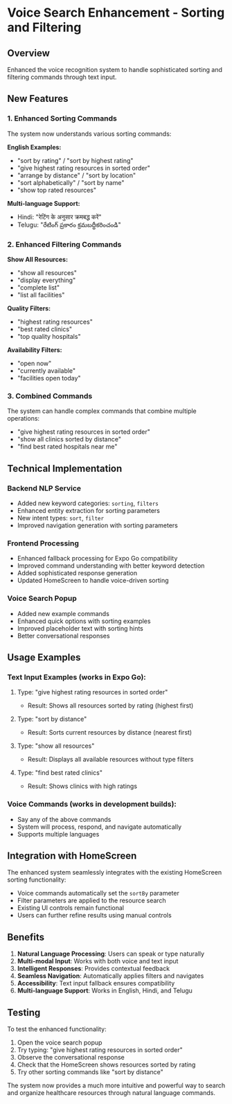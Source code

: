 # Voice Search Enhancement - Sorting and Filtering

## Overview
Enhanced the voice recognition system to handle sophisticated sorting and filtering commands through text input.

## New Features

### 1. Enhanced Sorting Commands
The system now understands various sorting commands:

**English Examples:**
- "sort by rating" / "sort by highest rating"
- "give highest rating resources in sorted order"
- "arrange by distance" / "sort by location"
- "sort alphabetically" / "sort by name"
- "show top rated resources"

**Multi-language Support:**
- Hindi: "रेटिंग के अनुसार क्रमबद्ध करें"
- Telugu: "రేటింగ్ ప్రకారం క్రమబద్ధీకరించండి"

### 2. Enhanced Filtering Commands
**Show All Resources:**
- "show all resources"
- "display everything" 
- "complete list"
- "list all facilities"

**Quality Filters:**
- "highest rating resources"
- "best rated clinics"
- "top quality hospitals"

**Availability Filters:**
- "open now"
- "currently available"
- "facilities open today"

### 3. Combined Commands
The system can handle complex commands that combine multiple operations:
- "give highest rating resources in sorted order"
- "show all clinics sorted by distance"
- "find best rated hospitals near me"

## Technical Implementation

### Backend NLP Service
- Added new keyword categories: `sorting`, `filters`
- Enhanced entity extraction for sorting parameters
- New intent types: `sort`, `filter`
- Improved navigation generation with sorting parameters

### Frontend Processing
- Enhanced fallback processing for Expo Go compatibility
- Improved command understanding with better keyword detection
- Added sophisticated response generation
- Updated HomeScreen to handle voice-driven sorting

### Voice Search Popup
- Added new example commands
- Enhanced quick options with sorting examples
- Improved placeholder text with sorting hints
- Better conversational responses

## Usage Examples

### Text Input Examples (works in Expo Go):
1. Type: "give highest rating resources in sorted order"
   - Result: Shows all resources sorted by rating (highest first)

2. Type: "sort by distance"
   - Result: Sorts current resources by distance (nearest first)

3. Type: "show all resources"
   - Result: Displays all available resources without type filters

4. Type: "find best rated clinics"
   - Result: Shows clinics with high ratings

### Voice Commands (works in development builds):
- Say any of the above commands
- System will process, respond, and navigate automatically
- Supports multiple languages

## Integration with HomeScreen

The enhanced system seamlessly integrates with the existing HomeScreen sorting functionality:
- Voice commands automatically set the `sortBy` parameter
- Filter parameters are applied to the resource search
- Existing UI controls remain functional
- Users can further refine results using manual controls

## Benefits

1. **Natural Language Processing**: Users can speak or type naturally
2. **Multi-modal Input**: Works with both voice and text input
3. **Intelligent Responses**: Provides contextual feedback
4. **Seamless Navigation**: Automatically applies filters and navigates
5. **Accessibility**: Text input fallback ensures compatibility
6. **Multi-language Support**: Works in English, Hindi, and Telugu

## Testing

To test the enhanced functionality:
1. Open the voice search popup
2. Try typing: "give highest rating resources in sorted order"
3. Observe the conversational response
4. Check that the HomeScreen shows resources sorted by rating
5. Try other sorting commands like "sort by distance"

The system now provides a much more intuitive and powerful way to search and organize healthcare resources through natural language commands.